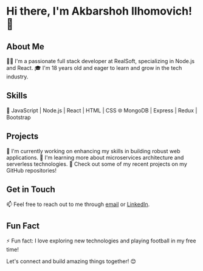 # Hi there, I'm Akbarshoh Ilhomovich! 👋

## About Me

👨‍💻 I'm a passionate full stack developer at RealSoft, specializing in Node.js and React.
🎓 I'm 18 years old and eager to learn and grow in the tech industry.

## Skills

🚀 JavaScript | Node.js | React | HTML | CSS
🌐 MongoDB | Express | Redux | Bootstrap

## Projects

🔭 I'm currently working on enhancing my skills in building robust web applications.
🌱 I'm learning more about microservices architecture and serverless technologies.
💼 Check out some of my recent projects on my GitHub repositories!

## Get in Touch

📫 Feel free to reach out to me through [email](mailto:bloghack9@gmail.com) or [LinkedIn](https://www.linkedin.com/in/akbarshoh-ilhomovich).

## Fun Fact

⚡ Fun fact: I love exploring new technologies and playing football in my free time!

Let's connect and build amazing things together! 😊
